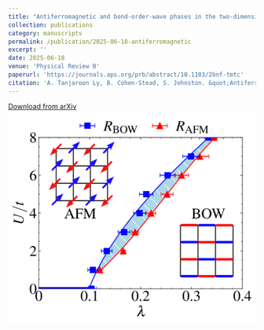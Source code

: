 ```yaml
---
title: "Antiferromagnetic and bond‑order‑wave phases in the two‑dimensional optical Su‑Schrieffer‑Heeger‑Hubbard model"
collection: publications
category: manuscripts
permalink: /publication/2025-06-18-antiferromagnetic
excerpt: ''
date: 2025-06-18
venue: 'Physical Review B'
paperurl: 'https://journals.aps.org/prb/abstract/10.1103/2bnf-tmtc'
citation: 'A. Tanjaroon Ly, B. Cohen-Stead, S. Johnston. &quot;Antiferromagnetic and bond‑order‑wave phases in the two‑dimensional optical Su‑Schrieffer‑Heeger‑Hubbard model.&quot; <i>Physical Review B</i>. 111, 245138 (2025)'
---
```

[Download from arXiv]([https://arxiv.org/abs/2311.09395](https://arxiv.org/abs/2502.14196))
![](/images/phase_diagram_fig1.png)

